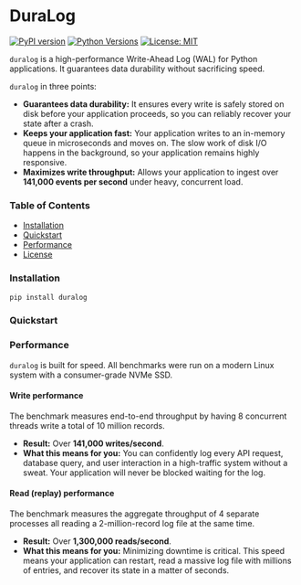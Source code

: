 # DuraLog

[![PyPI version](https://badge.fury.io/py/duralog.svg)](https://badge.fury.io/py/duralog)
[![Python Versions](https://img.shields.io/pypi/pyversions/duralog.svg)](https://pypi.org/project/duralog)
[![License: MIT](https://img.shields.io/badge/License-MIT-yellow.svg)](https://opensource.org/licenses/MIT)

`duralog` is a high-performance Write-Ahead Log (WAL) for Python applications. It guarantees data durability without sacrificing speed.

`duralog` in three points:

*   **Guarantees data durability:** It ensures every write is safely stored on disk before your application proceeds, so you can reliably recover your state after a crash.
*   **Keeps your application fast:** Your application writes to an in-memory queue in microseconds and moves on. The slow work of disk I/O happens in the background, so your application remains highly responsive.
*   **Maximizes write throughput:** Allows your application to ingest over **141,000 events per second** under heavy, concurrent load.

### Table of Contents

-   [Installation](#installation)
-   [Quickstart](#quickstart)
-   [Performance](#performance)
-   [License](#license)

### Installation

```bash
pip install duralog
```

### Quickstart


### Performance

`duralog` is built for speed. All benchmarks were run on a modern Linux system with a consumer-grade NVMe SSD.

#### Write performance

The benchmark measures end-to-end throughput by having 8 concurrent threads write a total of 10 million records.

-   **Result:** Over **141,000 writes/second**.
-   **What this means for you:** You can confidently log every API request, database query, and user interaction in a high-traffic system without a sweat. Your application will never be blocked waiting for the log.

#### Read (replay) performance

The benchmark measures the aggregate throughput of 4 separate processes all reading a 2-million-record log file at the same time.

-   **Result:** Over **1,300,000 reads/second**.
-   **What this means for you:** Minimizing downtime is critical. This speed means your application can restart, read a massive log file with millions of entries, and recover its state in a matter of seconds.
